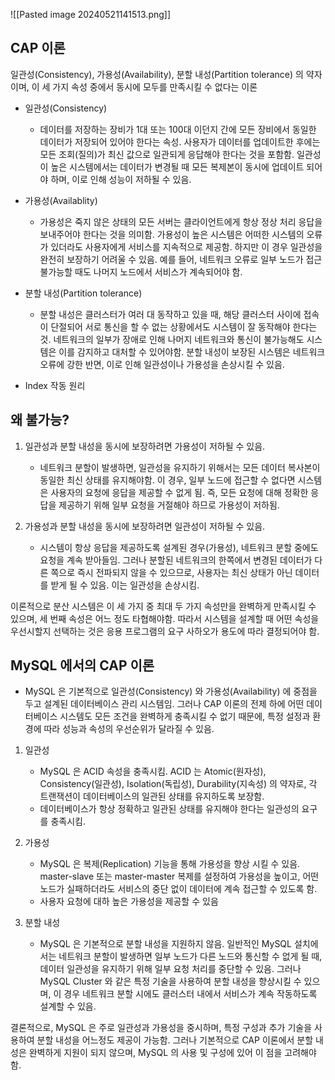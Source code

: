 ![[Pasted image 20240521141513.png]]

## CAP 이론

일관성(Consistency), 가용성(Availability), 분할 내성(Partition tolerance) 의 약자 이며, 이 세 가지 속성 중에서 동시에 모두를 만족시킬 수 없다는 이론

* 일관성(Consistency)
	* 데이터를 저장하는 장비가 1대 또는 100대 이던지 간에 모든 장비에서 동일한 데이터가 저장되어 있어야 한다는 속성.
	  사용자가 데이터를 업데이트한 후에는 모든 조회(질의)가 최신 값으로 일관되게 응답해야 한다는 것을 포함함. 일관성이 높은 시스템에서는 데이터가 변경될 때 모든 복제본이 동시에 업데이트 되어야 하며, 이로 인해 성능이 저하될 수 있음.

* 가용성(Availablity)
	* 가용성은 죽지 않은 상태의 모든 서버는 클라이언트에게 항상 정상 처리 응답을 보내주어야 한다는 것을 의미함. 가용성이 높은 시스템은 어떠한 시스템의 오류가 있더라도 사용자에게 서비스를 지속적으로 제공함. 
	 하지만 이 경우 일관성을 완전히 보장하기 어려울 수 있음. 예를 들어, 네트워크 오류로 일부 노드가 접근 불가능할 때도 나머지 노드에서 서비스가 계속되어야 함.

* 분할 내성(Partition tolerance)
	* 분할 내성은 클러스터가 여러 대 동작하고 있을 때, 해당 클러스터 사이에 접속이 단절되어 서로 통신을 할 수 없는 상황에서도 시스템이 잘 동작해야 한다는 것.
	  네트워크의 일부가 장애로 인해 나머지 네트워크와 통신이 불가능해도 시스템은 이를 감지하고 대처할 수 있어야함. 분할 내성이 보장된 시스템은 네트워크 오류에 강한 반면, 이로 인해 일관성이나 가용성을 손상시킬 수 있음.
- Index 작동 원리

## 왜 불가능?

1. 일관성과 분할 내성을 동시에 보장하려면 가용성이 저하될 수 있음.
	* 네트워크 분할이 발생하면, 일관성을 유지하기 위해서는 모든 데이터 복사본이 동일한 최신 상태를 유지해야함. 
	  이 경우, 일부 노드에 접근할 수 없다면 시스템은 사용자의 요청에 응답을 제공할 수 없게 됨. 즉, 모든 요청에 대해 정확한 응답을 제공하기 위해 일부 요청을 거절해야 하므로 가용성이 저하됨.

2. 가용성과 분할 내성을 동시에 보장하려면 일관성이 저하될 수 있음.
	* 시스템이 항상 응답을 제공하도록 설계된 경우(가용성), 네트워크 분할 중에도 요청을 계속 받아들임. 그러나 분할된 네트워크의 한쪽에서 변경된 데이터가 다른 쪽으로 즉시 전파되지 않을 수 있으므로, 사용자는 최신 상태가 아닌 데이터를 받게 될 수 있음. 이는 일관성을 손상시킴.

이론적으로 분산 시스템은 이 세 가지 중 최대 두 가지 속성만을 완벽하게 만족시킬 수 있으며, 세 번째 속성은 어느 정도 타협해야함. 따라서 시스템을 설계할 때 어떤 속성을 우선시할지 선택하는 것은 응용 프로그램의 요구 사하오가 용도에 따라 결정되어야 함.


## MySQL 에서의 CAP 이론

* MySQL 은 기본적으로 일관성(Consistency) 와 가용성(Availability) 에 중점을 두고 설계된 데이터베이스 관리 시스템임. 그러나 CAP 이론의 전제 하에 어떤 데이터베이스 시스템도 모든 조건을 완벽하게 충족시킬 수 없기 때문에, 특정 설정과 환경에 따라 성능과 속성의 우선순위가 달라질 수 있음.

1. 일관성
	* MySQL 은 ACID 속성을 충족시킴. ACID 는 Atomic(원자성), Consistency(일관성), Isolation(독립성), Durability(지속성) 의 약자로, 각 트랜잭션이 데이터베이스의 일관된 상태를 유지하도록 보장함.
	* 데이터베이스가 항상 정확하고 일관된 상태를 유지해야 한다는 일관성의 요구를 충족시킴.

2. 가용성
	* MySQL 은 복제(Replication) 기능을 통해 가용성을 향상 시킬 수 있음. master-slave 또는 master-master 복제를 설정하여 가용성을 높이고, 어떤 노드가 실패하더라도 서비스의 중단 없이 데이터에 계속 접근할 수 있도록 함.
	* 사용자 요청에 대하 높은 가용성을 제공할 수 있음 

3. 분할 내성
	* MySQL 은 기본적으로 분할 내성을 지원하지 않음. 일반적인 MySQL 설치에서는 네트워크 분할이 발생하면 일부 노드가 다른 노드와 통신할 수 없게 될 때, 데이터 일관성을 유지하기 위해 일부 요청 처리를 중단할 수 있음.
	  그러나 MySQL Cluster 와 같은 특정 기술을 사용하여 분할 내성을 향상시킬 수 있으며, 이 경우 네트워크 분할 시에도 클러스터 내에서 서비스가 계속 작동하도록 설계할 수 있음.

결론적으로, MySQL 은 주로 일관성과 가용성을 중시하며, 특정 구성과 추가 기술을 사용하여 분할 내성을 어느정도 제공이 가능함. 그러나 기본적으로 CAP 이론에서 분할 내성은 완벽하게 지원이 되지 않으며, MySQL 의 사용 및 구성에 있어 이 점을 고려해야함.